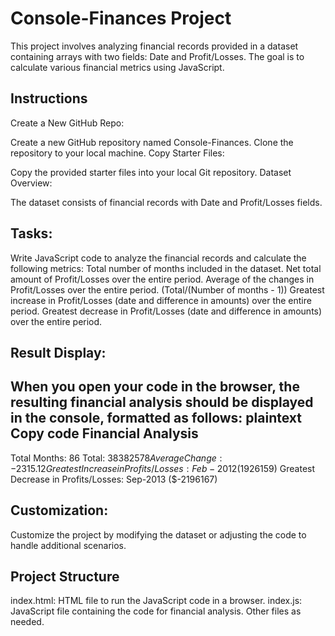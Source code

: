 # Console-Finances Project

This project involves analyzing financial records provided in a dataset containing arrays with two fields: Date and Profit/Losses. The goal is to calculate various financial metrics using JavaScript.

## Instructions
Create a New GitHub Repo:

Create a new GitHub repository named Console-Finances.
Clone the repository to your local machine.
Copy Starter Files:

Copy the provided starter files into your local Git repository.
Dataset Overview:

The dataset consists of financial records with Date and Profit/Losses fields.
## Tasks:

Write JavaScript code to analyze the financial records and calculate the following metrics:
Total number of months included in the dataset.
Net total amount of Profit/Losses over the entire period.
Average of the changes in Profit/Losses over the entire period.
(Total/(Number of months - 1))
Greatest increase in Profit/Losses (date and difference in amounts) over the entire period.
Greatest decrease in Profit/Losses (date and difference in amounts) over the entire period.
## Result Display:

When you open your code in the browser, the resulting financial analysis should be displayed in the console, formatted as follows:
plaintext
Copy code
Financial Analysis 
----------------
Total Months: 86
Total: $38382578
Average Change: -2315.12
Greatest Increase in Profits/Losses: Feb-2012 ($1926159)
Greatest Decrease in Profits/Losses: Sep-2013 ($-2196167)
## Customization:

Customize the project by modifying the dataset or adjusting the code to handle additional scenarios.
## Project Structure
index.html: HTML file to run the JavaScript code in a browser.
index.js: JavaScript file containing the code for financial analysis.
Other files as needed.
